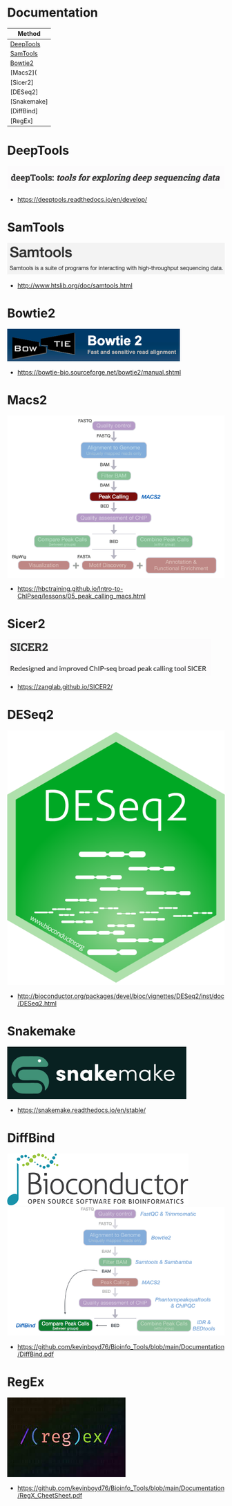 # Documentation

| Method                      |
------------------------------|
| [DeepTools](#deeptools)     |
| [SamTools](#samtools)       |
| [Bowtie2](#bowtie2)         |
| [Macs2](             |
| [Sicer2]            |
| [DESeq2]            | 
| [Snakemake]         |
| [DiffBind]          |
| [RegEx]             |

# DeepTools
![Alt text](images/deeptools.png)
+ https://deeptools.readthedocs.io/en/develop/

# SamTools
![Alt text](images/samtools.png)
+ http://www.htslib.org/doc/samtools.html

# Bowtie2
![Alt text](images/Bowtie2.png)
+ https://bowtie-bio.sourceforge.net/bowtie2/manual.shtml

# Macs2
![Alt text](images/Macs2.png)
+ https://hbctraining.github.io/Intro-to-ChIPseq/lessons/05_peak_calling_macs.html

# Sicer2
![Alt text](images/sicer2.png)
+ https://zanglab.github.io/SICER2/

# DESeq2
![Alt text](images/DESeq2.png)
+ http://bioconductor.org/packages/devel/bioc/vignettes/DESeq2/inst/doc/DESeq2.html

# Snakemake
![Alt text](images/Snakemake.png)
+ https://snakemake.readthedocs.io/en/stable/

# DiffBind
![Alt text](images/Bioconductor.png)
![Alt text](images/DiffBind.png)
+ https://github.com/kevinboyd76/Bioinfo_Tools/blob/main/Documentation/DiffBind.pdf

# RegEx
![Alt text](images/regex.jpeg)
+ https://github.com/kevinboyd76/Bioinfo_Tools/blob/main/Documentation/RegX_CheetSheet.pdf
